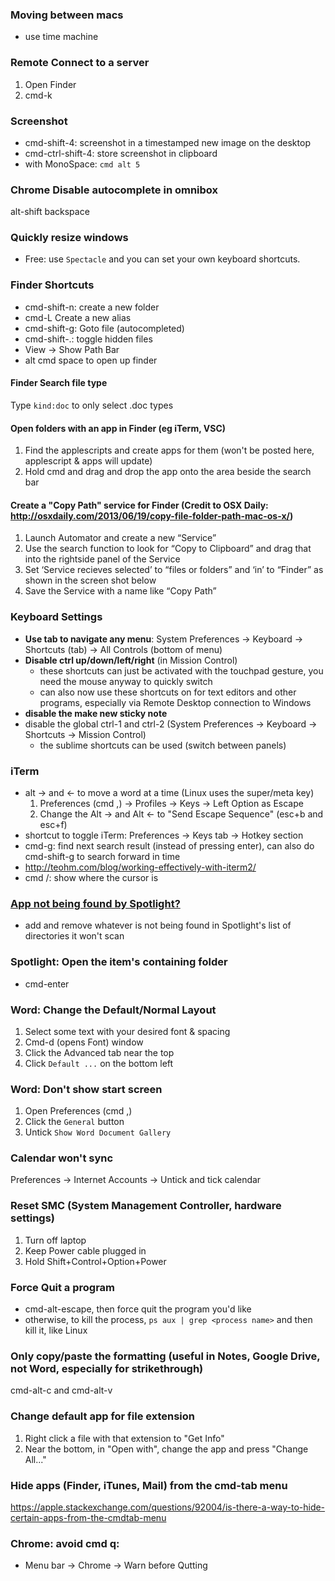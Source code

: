 ### Moving between macs

- use time machine

### Remote Connect to a server
1. Open Finder
2. cmd-k

### Screenshot
- cmd-shift-4: screenshot in a timestamped new image on the desktop
- cmd-ctrl-shift-4: store screenshot in clipboard
- with MonoSpace: `cmd alt 5`

### Chrome Disable autocomplete in omnibox
alt-shift backspace

### Quickly resize windows
- Free: use `Spectacle` and you can set your own keyboard shortcuts.

### Finder Shortcuts
- cmd-shift-n: create a new folder
- cmd-L Create a new alias
- cmd-shift-g: Goto file (autocompleted)
- cmd-shift-.: toggle hidden files
- View -> Show Path Bar
- alt cmd space to open up finder

#### Finder Search file type
Type `kind:doc` to only select .doc types

#### Open folders with an app in Finder (eg iTerm, VSC)
1. Find the applescripts and create apps for them (won't be posted here, applescript & apps will update)
2. Hold cmd and drag and drop the app onto the area beside the search bar

#### Create a "Copy Path" service for Finder (Credit to OSX Daily: http://osxdaily.com/2013/06/19/copy-file-folder-path-mac-os-x/)
1. Launch Automator and create a new “Service”
2. Use the search function to look for “Copy to Clipboard” and drag that into the rightside panel of the Service
3. Set ‘Service recieves selected’ to “files or folders” and ‘in’ to “Finder” as shown in the screen shot below
4. Save the Service with a name like “Copy Path”

### Keyboard Settings
- **Use tab to navigate any menu**: System Preferences -> Keyboard -> Shortcuts (tab) -> All Controls (bottom of menu)
- **Disable ctrl up/down/left/right** (in Mission Control)
  - these shortcuts can just be activated with the touchpad gesture, you need the mouse anyway to quickly switch
  - can also now use these shortcuts on for text editors and other programs, especially via Remote Desktop connection to Windows
- **disable the make new sticky note**
- disable the global ctrl-1 and ctrl-2 (System Preferences -> Keyboard -> Shortcuts -> Mission Control)
  - the sublime shortcuts can be used (switch between panels)

### iTerm
- alt -> and <- to move a word at a time (Linux uses the super/meta key)
  1. Preferences (cmd ,) -> Profiles -> Keys -> Left Option as Escape
  2. Change the Alt -> and Alt <- to "Send Escape Sequence" (esc+b and esc+f)
- shortcut to toggle iTerm: Preferences -> Keys tab -> Hotkey section
- cmd-g: find next search result (instead of pressing enter), can also do cmd-shift-g to search forward in time
- http://teohm.com/blog/working-effectively-with-iterm2/
- cmd /: show where the cursor is

### [App not being found by Spotlight?](https://apple.stackexchange.com/questions/236741/single-application-not-showing-up-in-spotlight)
- add and remove whatever is not being found in Spotlight's list of directories it won't scan

### Spotlight: Open the item's containing folder
- cmd-enter
### Word: Change the Default/Normal Layout
1. Select some text with your desired font & spacing 
2. Cmd-d (opens Font) window
3. Click the Advanced tab near the top
4. Click `Default ...` on the bottom left

### Word: Don't show start screen
1. Open Preferences (cmd ,)
2. Click the `General` button
3. Untick `Show Word Document Gallery`

### Calendar won't sync
Preferences -> Internet Accounts -> Untick and tick calendar

### Reset SMC (System Management Controller, hardware settings)
1. Turn off laptop
2. Keep Power cable plugged in
3. Hold Shift+Control+Option+Power

### Force Quit a program
- cmd-alt-escape, then force quit the program you'd like
- otherwise, to kill the process, `ps aux | grep <process name>` and then kill it, like Linux

### Only copy/paste the formatting (useful in Notes, Google Drive, not Word, especially for strikethrough)
cmd-alt-c and cmd-alt-v

### Change default app for file extension
1. Right click a file with that extension to "Get Info"
2. Near the bottom, in "Open with", change the app and press "Change All..."

### Hide apps (Finder, iTunes, Mail) from the cmd-tab menu
https://apple.stackexchange.com/questions/92004/is-there-a-way-to-hide-certain-apps-from-the-cmdtab-menu

### Chrome: avoid cmd q:
- Menu bar -> Chrome -> Warn before Qutting
